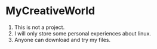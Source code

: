 # MyCreativeWorld

1. This is not a project.
2. I will only store some personal experiences about linux.
3. Anyone can download and try my files.
